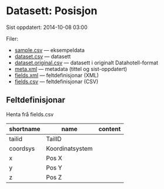 # Datasett:     Posisjon
 Sist oppdatert: 2014-10-08 03:00

 Filer:
 - [sample.csv](sample.csv) — eksempeldata
 - [dataset.csv](dataset.csv) — datasett
 - [dataset.original.csv](dataset.original.csv) — datasett i originalt Datahotell-format
 - [meta.xml](meta.xml) — metadata (tittel og sist-oppdatert)
 - [fields.xml](fields.xml) — feltdefinisjonar (XML)
 - [fields.csv](fields.csv) — feltdefinisjonar (CSV)


## Feltdefinisjonar
Henta frå fields.csv

| shortname | name | content |
| --- | --- | --- |
| tailid | TailID |  |
| coordsys | Koordinatsystem |  |
| x | Pos X |  |
| y | Pos Y |  |
| z | Pos Z |  |
